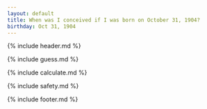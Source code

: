 ```yaml
---
layout: default
title: When was I conceived if I was born on October 31, 1904?
birthday: Oct 31, 1904
---
```


{% include header.md %}

{% include guess.md %}

{% include calculate.md %}

{% include safety.md %}

{% include footer.md %}



